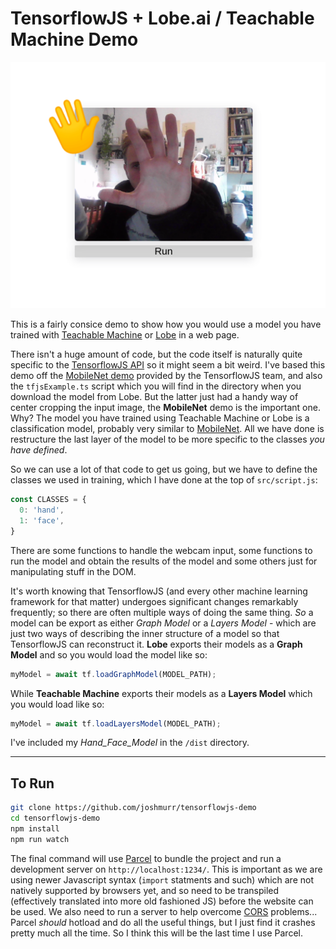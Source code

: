 # TensorflowJS + Lobe.ai / Teachable Machine Demo

![Image of thing in use](./pic.png)

This is a fairly consice demo to show how you would use a model you have trained with [Teachable Machine](https://teachablemachine.withgoogle.com/) or [Lobe](https://lobe.ai/) in a web page.

There isn't a huge amount of code, but the code itself is naturally quite specific to the [TensorflowJS API](https://js.tensorflow.org/api/latest/) so it might seem a bit weird. I've based this demo off the [MobileNet demo](https://github.com/tensorflow/tfjs-examples/tree/master/mobilenet) provided by the TensorflowJS team, and also the `tfjsExample.ts` script which you will find in the directory when you download the model from Lobe. But the latter just had a handy way of center cropping the input image, the __MobileNet__ demo is the important one. Why? The model you have trained using Teachable Machine or Lobe is a classification model, probably very similar to [MobileNet](https://arxiv.org/pdf/1704.04861.pdf). All we have done is restructure the last layer of the model to be more specific to the classes _you have defined_. 

So we can use a lot of that code to get us going, but we have to define the classes we used in training, which I have done at the top of `src/script.js`:

```javascript
const CLASSES = {
  0: 'hand',
  1: 'face',
}
```

There are some functions to handle the webcam input, some functions to run the model and obtain the results of the model and some others just for manipulating stuff in the DOM.

It's worth knowing that TensorflowJS (and every other machine learning framework for that matter) undergoes significant changes remarkably frequently; so there are often multiple ways of doing the same thing. _So_ a model can be export as either _Graph Model_ or a _Layers Model_ - which are just two ways of describing the inner structure of a model so that TensorflowJS can reconstruct it. __Lobe__ exports their models as a __Graph Model__ and so you would load the model like so:

```javascript
myModel = await tf.loadGraphModel(MODEL_PATH);
```

While __Teachable Machine__ exports their models as a __Layers Model__ which you would load like so:

```javascript
myModel = await tf.loadLayersModel(MODEL_PATH);
```

I've included my _Hand_Face_Model_ in the `/dist` directory.

---

## To Run

```bash
git clone https://github.com/joshmurr/tensorflowjs-demo
cd tensorflowjs-demo
npm install
npm run watch
```

The final command will use [Parcel](https://parceljs.org/) to bundle the project and run a development server on `http://localhost:1234/`. This is important as we are using newer Javascript syntax (`import` statments and such) which are not natively supported by browsers yet, and so need to be transpiled (effectively translated into more old fashioned JS) before the website can be used. We also need to run a server to help overcome [CORS](https://developer.mozilla.org/en-US/docs/Web/HTTP/CORS) problems... Parcel _should_ hotload and do all the useful things, but I just find it crashes pretty much all the time. So I think this will be the last time I use Parcel.
